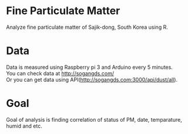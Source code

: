 # Fine Particulate Matter
Analyze fine particulate matter of Sajik-dong, South Korea using R.

# Data
Data is measured using Raspberry pi 3 and Arduino every 5 minutes.<br>
You can check data at http://sogangds.com/<br>
Or you can get data using API(http://sogangds.com:3000/api/dust/all).

# Goal
Goal of analysis is finding correlation of status of PM, date, temparature, humid and etc.
